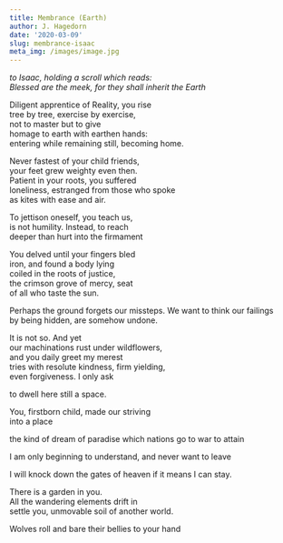 ```yaml
---
title: Membrance (Earth)
author: J. Hagedorn
date: '2020-03-09'
slug: membrance-isaac
meta_img: /images/image.jpg
---
```


*to Isaac, holding a scroll which reads:*  
*Blessed are the meek, for they shall inherit the Earth*  

Diligent apprentice of Reality, you rise  
tree by tree, exercise by exercise,  
not to master but to give  
homage to earth with earthen hands:  
entering while remaining still, becoming home.  

Never fastest of your child friends,  
your feet grew weighty even then.  
Patient in your roots, you suffered  
loneliness, estranged from those who spoke  
as kites with ease and air.  

To jettison oneself, you teach us,  
is not humility.  Instead, to reach  
deeper than hurt into the firmament  

You delved until your fingers bled  
iron, and found a body lying  
coiled in the roots of justice,  
the crimson grove of mercy, seat  
of all who taste the sun.  

Perhaps the ground forgets our missteps. 
We want to think our failings  
by being hidden, are somehow undone.    

It is not so. And yet  
our machinations rust under wildflowers,  
and you daily greet my merest  
tries with resolute kindness, firm yielding,  
even forgiveness.  I only ask 

to dwell here still a space.

You, firstborn child, made our striving  
into a place

the kind of dream of paradise which nations go to war to attain

I am only beginning to understand, and never want to leave

I will knock down the gates of heaven if it means I can stay.


There is a garden in you.  
All the wandering elements drift in  
settle
you, unmovable soil of another world.  

Wolves roll and bare their bellies
to your hand
